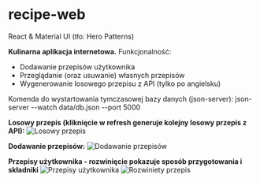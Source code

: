 # recipe-web

React & Material UI (tło: Hero Patterns)

**Kulinarna aplikacja internetowa.**
Funkcjonalność:
* Dodawanie przepisów użytkownika
* Przeglądanie (oraz usuwanie) własnych przepisów
* Wygenerowanie losowego przepisu z API (tylko po angielsku)

Komenda do wystartowania tymczasowej bazy danych (json-server):
json-server --watch data/db.json --port 5000

**Losowy przepis (kliknięcie w refresh generuje kolejny losowy przepis z API):**
![Losowy przepis](https://i.imgur.com/eOEeJv6.png)

**Dodawanie przepisów:**
![Dodawanie przepisów](https://i.imgur.com/PFkZ18h.png)

**Przepisy użytkownika - rozwinięcie pokazuje sposób przygotowania i składniki**
![Przepisy użytkownika](https://i.imgur.com/5tctPhW.png)
![Rozwiniety przepis](https://i.imgur.com/EUJgMzC.png)

